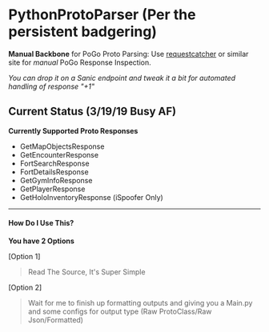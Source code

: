 # PythonProtoParser (Per the persistent badgering)
**Manual Backbone** for PoGo Proto Parsing:
Use [requestcatcher](www.requestcatcher.com) or similar site for *manual* PoGo Response Inspection.

*You can drop it on a Sanic endpoint and tweak it a bit for automated handling of response "+1"*


## Current Status (3/19/19 Busy AF)
**Currently Supported Proto Responses**
+ GetMapObjectsResponse
+ GetEncounterResponse
+ FortSearchResponse
+ FortDetailsResponse
+ GetGymInfoResponse
+ GetPlayerResponse
+ GetHoloInventoryResponse (iSpoofer Only)
---------------------------------------
#### How Do I Use This?
**You have 2 Options**

[Option 1]
>  Read The Source, It's Super Simple

[Option 2]
> Wait for me to finish up formatting outputs and giving you a Main.py and some configs for output type
(Raw ProtoClass/Raw Json/Formatted)
